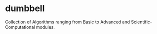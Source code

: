 # dumbbell
Collection of Algorithms ranging from Basic to Advanced and Scientific-Computational modules.
